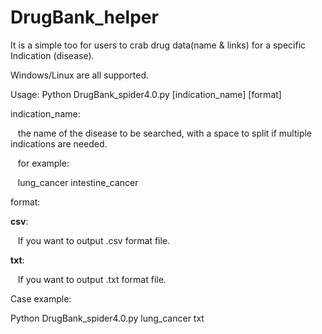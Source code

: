 # DrugBank_helper
It is a simple too for users to crab drug data(name &amp; links) for a specific Indication (disease).

Windows/Linux are all supported.

Usage:
Python DrugBank_spider4.0.py [indication_name] [format]

indication_name: 

&nbsp;&nbsp;  the name of the disease to be searched, with a space to split if multiple indications are needed. 

&nbsp;&nbsp;  for example: 

&nbsp;&nbsp;  lung_cancer intestine_cancer 

format:

**csv**:

&nbsp;&nbsp;  If you want to output .csv format file.

**txt**:

&nbsp;&nbsp;  If you want to output .txt format file.
  
Case example:

Python DrugBank_spider4.0.py lung_cancer txt
